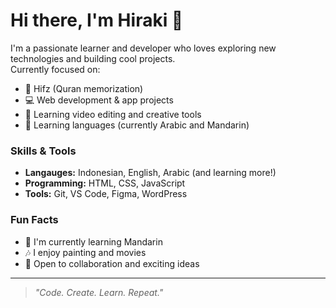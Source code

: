 # Hi there, I'm Hiraki 👋

I'm a passionate learner and developer who loves exploring new technologies and building cool projects.  
Currently focused on:
- 📖 Hifz (Quran memorization)
- 💻 Web development & app projects
- 🎨 Learning video editing and creative tools
- 📖 Learning languages (currently Arabic and Mandarin)

### Skills & Tools
- **Langauges:** Indonesian, English, Arabic (and learning more!)
- **Programming:** HTML, CSS, JavaScript
- **Tools:** Git, VS Code, Figma, WordPress

### Fun Facts
- 🌱 I'm currently learning Mandarin
- 🎶 I enjoy painting and movies
- 🤝 Open to collaboration and exciting ideas

---

> *"Code. Create. Learn. Repeat."*
